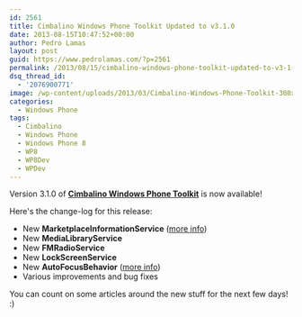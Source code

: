 ```yaml
---
id: 2561
title: Cimbalino Windows Phone Toolkit Updated to v3.1.0
date: 2013-08-15T10:47:52+00:00
author: Pedro Lamas
layout: post
guid: https://www.pedrolamas.com/?p=2561
permalink: /2013/08/15/cimbalino-windows-phone-toolkit-updated-to-v3-1-0/
dsq_thread_id:
  - '2076900771'
image: /wp-content/uploads/2013/03/Cimbalino-Windows-Phone-Toolkit-300x270.png
categories:
  - Windows Phone
tags:
  - Cimbalino
  - Windows Phone
  - Windows Phone 8
  - WP8
  - WP8Dev
  - WPDev
---
```


Version 3.1.0 of [**Cimbalino Windows Phone Toolkit**](http://cimbalino.org) is now available!

Here's the change-log for this release:

- New **MarketplaceInformationService** ([more info](/2013/07/24/checking-for-updates-from-inside-a-windows-phone-app/))
- New **MediaLibraryService**
- New **FMRadioService**
- New **LockScreenService**
- New **AutoFocusBehavior** ([more info](/2013/08/19/cimbalino-windows-phone-toolkit-autofocusbehavior/))
- Various improvements and bug fixes

You can count on some articles around the new stuff for the next few days! :)

